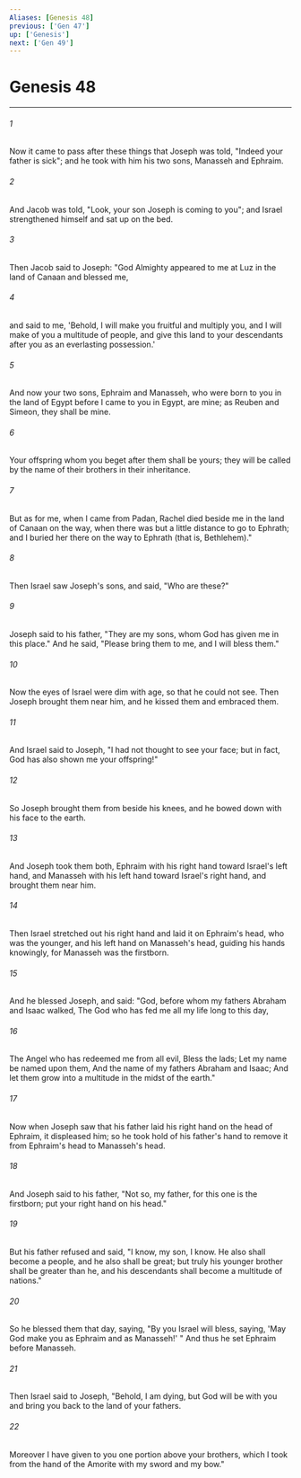 ```yaml
---
Aliases: [Genesis 48]
previous: ['Gen 47']
up: ['Genesis']
next: ['Gen 49']
---
```

# Genesis 48

***


###### 1 
Now it came to pass after these things that Joseph was told, "Indeed your father is sick"; and he took with him his two sons, Manasseh and Ephraim. 

###### 2 
And Jacob was told, "Look, your son Joseph is coming to you"; and Israel strengthened himself and sat up on the bed. 

###### 3 
Then Jacob said to Joseph: "God Almighty appeared to me at Luz in the land of Canaan and blessed me, 

###### 4 
and said to me, 'Behold, I will make you fruitful and multiply you, and I will make of you a multitude of people, and give this land to your descendants after you as an everlasting possession.' 

###### 5 
And now your two sons, Ephraim and Manasseh, who were born to you in the land of Egypt before I came to you in Egypt, are mine; as Reuben and Simeon, they shall be mine. 

###### 6 
Your offspring whom you beget after them shall be yours; they will be called by the name of their brothers in their inheritance. 

###### 7 
But as for me, when I came from Padan, Rachel died beside me in the land of Canaan on the way, when there was but a little distance to go to Ephrath; and I buried her there on the way to Ephrath (that is, Bethlehem)." 

###### 8 
Then Israel saw Joseph's sons, and said, "Who are these?" 

###### 9 
Joseph said to his father, "They are my sons, whom God has given me in this place." And he said, "Please bring them to me, and I will bless them." 

###### 10 
Now the eyes of Israel were dim with age, so that he could not see. Then Joseph brought them near him, and he kissed them and embraced them. 

###### 11 
And Israel said to Joseph, "I had not thought to see your face; but in fact, God has also shown me your offspring!" 

###### 12 
So Joseph brought them from beside his knees, and he bowed down with his face to the earth. 

###### 13 
And Joseph took them both, Ephraim with his right hand toward Israel's left hand, and Manasseh with his left hand toward Israel's right hand, and brought them near him. 

###### 14 
Then Israel stretched out his right hand and laid it on Ephraim's head, who was the younger, and his left hand on Manasseh's head, guiding his hands knowingly, for Manasseh was the firstborn. 

###### 15 
And he blessed Joseph, and said: "God, before whom my fathers Abraham and Isaac walked, The God who has fed me all my life long to this day, 

###### 16 
The Angel who has redeemed me from all evil, Bless the lads; Let my name be named upon them, And the name of my fathers Abraham and Isaac; And let them grow into a multitude in the midst of the earth." 

###### 17 
Now when Joseph saw that his father laid his right hand on the head of Ephraim, it displeased him; so he took hold of his father's hand to remove it from Ephraim's head to Manasseh's head. 

###### 18 
And Joseph said to his father, "Not so, my father, for this one is the firstborn; put your right hand on his head." 

###### 19 
But his father refused and said, "I know, my son, I know. He also shall become a people, and he also shall be great; but truly his younger brother shall be greater than he, and his descendants shall become a multitude of nations." 

###### 20 
So he blessed them that day, saying, "By you Israel will bless, saying, 'May God make you as Ephraim and as Manasseh!' " And thus he set Ephraim before Manasseh. 

###### 21 
Then Israel said to Joseph, "Behold, I am dying, but God will be with you and bring you back to the land of your fathers. 

###### 22 
Moreover I have given to you one portion above your brothers, which I took from the hand of the Amorite with my sword and my bow."
